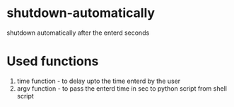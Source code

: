 # shutdown-automatically
shutdown automatically after the enterd seconds

# Used functions

1. time function  -  to delay upto the time enterd by the user
2. argv function  -  to pass the enterd time in sec to python script from shell script




